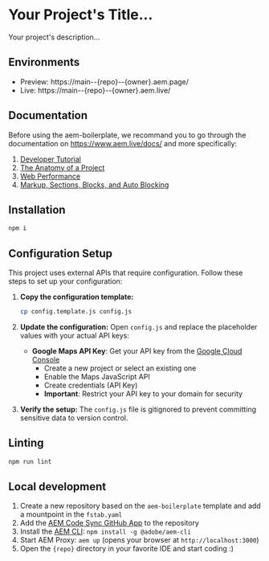 # Your Project's Title...
Your project's description...

## Environments
- Preview: https://main--{repo}--{owner}.aem.page/
- Live: https://main--{repo}--{owner}.aem.live/

## Documentation

Before using the aem-boilerplate, we recommand you to go through the documentation on https://www.aem.live/docs/ and more specifically:
1. [Developer Tutorial](https://www.aem.live/developer/tutorial)
2. [The Anatomy of a Project](https://www.aem.live/developer/anatomy-of-a-project)
3. [Web Performance](https://www.aem.live/developer/keeping-it-100)
4. [Markup, Sections, Blocks, and Auto Blocking](https://www.aem.live/developer/markup-sections-blocks)

## Installation

```sh
npm i
```

## Configuration Setup

This project uses external APIs that require configuration. Follow these steps to set up your configuration:

1. **Copy the configuration template:**
   ```sh
   cp config.template.js config.js
   ```

2. **Update the configuration:**
   Open `config.js` and replace the placeholder values with your actual API keys:
   
   - **Google Maps API Key**: Get your API key from the [Google Cloud Console](https://console.cloud.google.com/apis/credentials)
     - Create a new project or select an existing one
     - Enable the Maps JavaScript API
     - Create credentials (API Key)
     - **Important**: Restrict your API key to your domain for security

3. **Verify the setup:**
   The `config.js` file is gitignored to prevent committing sensitive data to version control.

## Linting

```sh
npm run lint
```

## Local development

1. Create a new repository based on the `aem-boilerplate` template and add a mountpoint in the `fstab.yaml`
1. Add the [AEM Code Sync GitHub App](https://github.com/apps/aem-code-sync) to the repository
1. Install the [AEM CLI](https://github.com/adobe/helix-cli): `npm install -g @adobe/aem-cli`
1. Start AEM Proxy: `aem up` (opens your browser at `http://localhost:3000`)
1. Open the `{repo}` directory in your favorite IDE and start coding :)
